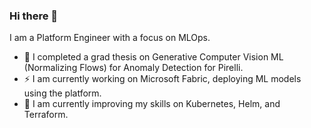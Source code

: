 ### Hi there 👋

<!--
**AlessioGalluccio/AlessioGalluccio** is a ✨ _special_ ✨ repository because its `README.md` (this file) appears on your GitHub profile.

Here are some ideas to get you started:

- 🔭 I’m currently working ...
- 🌱 I’m currently learning ...
- 👯 I’m looking to collaborate on ...
- 🤔 I’m looking for help with ...
- 💬 Ask me about ...
- 📫 How to reach me: ...
- 😄 Pronouns: ...
- ⚡ Fun fact: ...
-->

I am a Platform Engineer with a focus on MLOps.
- 🔭 I completed a grad thesis on Generative Computer Vision ML (Normalizing Flows) for Anomaly Detection for Pirelli.
- ⚡ I am currently working on Microsoft Fabric, deploying ML models using the platform.
- 🌱 I am currently improving my skills on Kubernetes, Helm, and Terraform.
